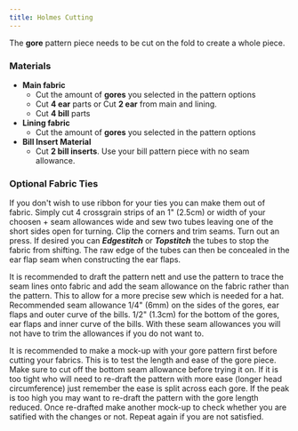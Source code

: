 ```yaml
---
title: Holmes Cutting
---
```


The **gore** pattern piece needs to be cut on the fold to create a whole piece.

### Materials
 - **Main fabric**
   - Cut the amount of **gores** you selected in the pattern options
   - Cut **4 ear** parts or Cut **2 ear** from main and lining.
   - Cut **4 bill** parts
 - **Lining fabric**
   - Cut the amount of **gores** you selected in the pattern options
 - **Bill Insert Material**
   - Cut **2 bill inserts**. Use your bill pattern piece with no seam allowance.

### Optional Fabric Ties
If you don't wish to use ribbon for your ties you can make them out of fabric. Simply cut 4 crossgrain strips of an 1" (2.5cm) or width of your choosen + seam allowances wide and sew two tubes leaving one of the short sides open for turning. Clip the corners and trim seams. Turn out an press. If desired you can ***Edgestitch*** or ***Topstitch*** the tubes to stop the fabric from shifting. The raw edge of the tubes can then be concealed in the ear flap seam when constructing the ear flaps.

<Note>

It is recommended to draft the pattern nett and use the pattern to trace the seam lines onto fabric and add the seam allowance on the fabric rather than the pattern. This to allow for a more precise sew which is needed for a hat. Recommended seam allowance 1/4" (6mm) on the sides of the gores, ear flaps and outer curve of the bills. 1/2" (1.3cm) for the bottom of the gores, ear flaps and inner curve of the bills. With these seam allowances you will not have to trim the allowances if you do not want to.  

</Note>
<Warning>

It is recommended to make a mock-up with your gore pattern first before cutting your fabrics. This is to test the length and ease of the gore piece. Make sure to cut off the bottom seam allowance before trying it on. If it is too tight who will need to re-draft the pattern with more ease (longer head circumference) just remember the ease is split across each gore. If the peak is too high you may want to re-draft the pattern with the gore length reduced. Once re-drafted make another mock-up to check whether you are satified with the changes or not. Repeat again if you are not satisfied.

</Warning>

